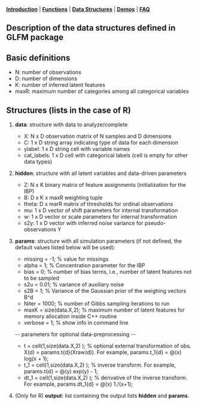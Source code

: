 [**Introduction**](https://ivaleram.github.io/GLFM/) | [**Functions**](doc_functions.html) | [**Data Structures**](doc_struct.html) | [**Demos**](demos.html) | [**FAQ**](FAQ_errors.html)

## Description of the data structures defined in GLFM package 

Basic definitions
--------------------------
* N: number of observations
* D: number of dimensions
* K: number of inferred latent features
* maxR: maximum number of categories among all categorical variables

Structures (lists in the case of R)
--------------------------
1. **data**: structure with data to analyze/complete
    * X:  N x D observation matrix of N samples and D dimensions
    * C:  1 x D string array indicating type of data for each dimension
    * ylabel: 1 x D string cell with variable names
    * cat_labels: 1 x D cell with categorical labels (cell is empty for other data types)

2. **hidden**: structure with all latent variables and data-driven parameters
    * Z:  N x K binary matrix of feature assignments (initialization for the IBP)
    * B:  D x K x maxR  weighting tuple
    * theta: D x marR matrix of thresholds for ordinal observations
    * mu: 1 x D vector of shift parameters for internal transformation
    * w: 1 x D vector or scale parameters for internal transformation
    * s2y: 1 x D vector with inferred noise variance for pseudo-observations Y

3. **params**: structure with all simulation parameters (if not defined, the default values listed below will be used):

    * missing = -1; % value for missings
    * alpha = 1; % Concentration parameter for the IBP
    * bias = 0; % number of bias terms, i.e., number of latent features not to be sampled
    * s2u = 0.01; % variance of auxiliary noise
    * s2B = 1; % Variance of the Gaussian prior of the weighing vectors B^d
    * Niter = 1000; % number of Gibbs sampling iterations to run
    * maxK = size(data.X,2); % maximum number of latent features for memory allocation inside C++ routine
    * verbose = 1; % show info in command line

    -- parameters for optional data-preprocessing --
    * t = cell(1,size(data.X,2) ); % optional external transformation of obs. X(d) = params.t{d}(Xraw(d)). For example, params.t_1{d} = @(x) log(x + 1);
    * t_1 = cell(1,size(data.X,2) ); % inverse transform. For example, params.t{d} = @(y) exp(y) - 1;
    * dt_1 = cell(1,size(data.X,2) ); % derivative of the inverse transform. For example, params.dt_1{d} = @(x) 1./(x+1);

4. (Only for R) **output**: list containing the output lists **hidden** and **params**.
